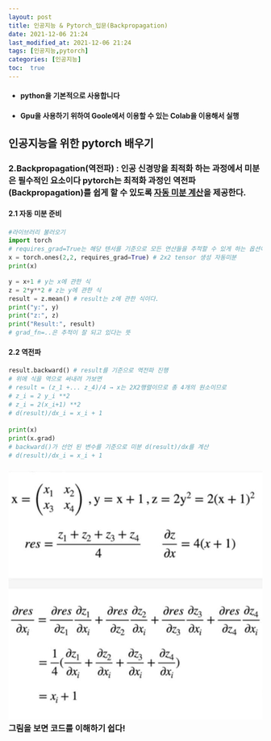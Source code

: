 ```yaml
---
layout: post
title: 인공지능 & Pytorch_입문(Backpropagation)
date: 2021-12-06 21:24 
last_modified_at: 2021-12-06 21:24
tags: [인공지능,pytorch]
categories: [인공지능]
toc:  true
---
```


* #### python을 기본적으로 사용합니다  
* #### Gpu을 사용하기 위하여 Goole에서 이용할 수 있는 Colab을 이용해서 실행

## 인공지능을 위한 pytorch 배우기 


### __2.Backpropagation(역전파)__ : 인공 신경망을 최적화 하는 과정에서 미분은 필수적인 요소이다 pytorch는 최적화 과정인 역전파(Backpropagation)를 쉽게 할 수 있도록 <u>자동 미분 계산</u>을 제공한다.

#### __2.1 자동 미분 준비__

```python
#라이브러리 불러오기
import torch
# requires_grad=True는 해당 텐서를 기준으로 모든 연산들을 추적할 수 있게 하는 옵션이다.
x = torch.ones(2,2, requires_grad=True) # 2x2 tensor 생성 자동미분
print(x)
```

```python
y = x+1 # y는 x에 관한 식
z = 2*y**2 # z는 y에 관한 식
result = z.mean() # result는 z에 관한 식이다.
print("y:", y)
print("z:", z)
print("Result:", result)
# grad_fn=..은 추적이 잘 되고 있다는 뜻
```

#### __2.2 역전파__  

```python
result.backward() # result를 기준으로 역전파 진행
# 위에 식을 역으로 써내려 가보면
# result = (z_1 +... z_4)/4 → x는 2X2행렬이므로 총 4개의 원소이므로 
# z_i = 2 y_i **2 
# z_i = 2(x_i+1) **2
# d(result)/dx_i = x_i + 1

print(x)
print(x.grad)  
# backward()가 선언 된 변수를 기준으로 미분 d(result)/dx를 계산
# d(result)/dx_i = x_i + 1

```

### ![d(result)/dx 이미지](./오류역전파.jpg) 그림을 보면 코드를 이해하기 쉽다!